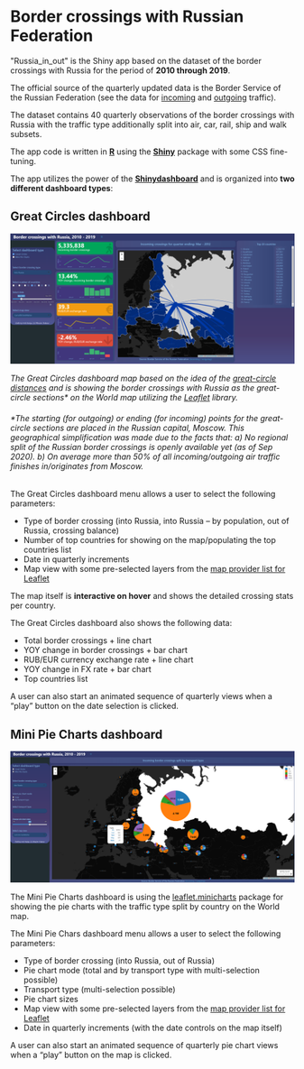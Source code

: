 # Border crossings with Russian Federation 
"Russia_in_out" is the Shiny app based on the dataset of the border crossings with Russia for the period of **2010 through 2019**.

The official source of the quarterly updated data is the Border Service of the Russian Federation (see the data for [incoming](https://fedstat.ru/indicator/38479) and [outgoing](https://fedstat.ru/indicator/38479) traffic).

The dataset contains 40 quarterly observations of the border crossings with Russia with the traffic type additionally split into air, car, rail, ship and walk subsets.

The app code is written in **[R](https://www.r-project.org/about.html)** using the **[Shiny](https://shiny.rstudio.com/)** package with some CSS fine-tuning.

The app utilizes the power of the **[Shinydashboard](http://rstudio.github.io/shinydashboard/index.html)** and is organized into **two different dashboard types**:

## **Great Circles dashboard**

![alt text](https://github.com/Ksimi/Russia_in_out/blob/master/data-raw/great_circle.png)

_The Great Circles dashboard map based on the idea of the [great-circle distances](https://en.wikipedia.org/wiki/Great-circle_distance) and is showing the border crossings with Russia as the great-circle sections* on the World map utilizing the [Leaflet](https://leafletjs.com/) library._

###### _*The starting (for outgoing) or ending (for incoming) points for the great-circle sections are placed in the Russian capital, Moscow. This geographical simplification was made due to the facts that: a) No regional split of the Russian border crossings is openly available yet (as of Sep 2020). b) On average more than 50% of all incoming/outgoing air traffic finishes in/originates from Moscow._

The Great Circles dashboard menu allows a user to select the following parameters:

* Type of border crossing (into Russia, into Russia – by population, out of Russia, crossing balance)
* Number of top countries for showing on the map/populating the top countries list
* Date in quarterly increments
* Map view with some pre-selected layers from the [map provider list for Leaflet](http://leaflet-extras.github.io/leaflet-providers/preview/index.html)

The map itself is **interactive on hover** and shows the detailed crossing stats per country.

The Great Circles dashboard also shows the following data:

* Total border crossings + line chart
* YOY change in border crossings + bar chart
* RUB/EUR currency exchange rate + line chart
* YOY change in FX rate + bar chart
* Top countries list

A user can also start an animated sequence of quarterly views when a “play” button on the date selection is clicked.

## Mini Pie Charts dashboard

![alt text](https://github.com/Ksimi/Russia_in_out/blob/master/data-raw/mini_chart.png)

The Mini Pie Charts dashboard is using the [leaflet.minicharts](https://cran.r-project.org/web/packages/leaflet.minicharts/vignettes/introduction.html) package for showing the pie charts with the traffic type split by country on the World map.

The Mini Pie Chars dashboard menu allows a user to select the following parameters:

* Type of border crossing (into Russia, out of Russia)
* Pie chart mode (total and by transport type with multi-selection possible)
* Transport type (multi-selection possible)
* Pie chart sizes
* Map view with some pre-selected layers from the [map provider list for Leaflet](http://leaflet-extras.github.io/leaflet-providers/preview/index.html)
* Date in quarterly increments (with the date controls on the map itself)

A user can also start an animated sequence of quarterly pie chart views when a “play” button on the map is clicked.
